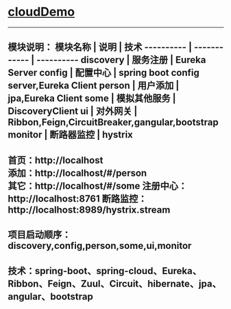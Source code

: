 # [cloudDemo](https://github.com/shuchun/bootExample/tree/master/cloudDemo)  

----
模块说明：
  模块名称   |     说明      |  技术
  ---------- |  ------------ |  ----------
  discovery  |    服务注册   |  Eureka Server
  config     |    配置中心   |  spring boot config server,Eureka Client
  person     |    用户添加   |  jpa,Eureka Client
  some       |    模拟其他服务 | DiscoveryClient
  ui         |    对外网关   |  Ribbon,Feign,CircuitBreaker,gangular,bootstrap
  monitor    |    断路器监控 |  hystrix
----
首页：http://localhost    
添加：http://localhost/#/person    
其它：http://localhost/#/some
注册中心：http://localhost:8761
断路监控：http://localhost:8989/hystrix.stream
----
项目启动顺序：discovery,config,person,some,ui,monitor
---- 
技术：spring-boot、spring-cloud、Eureka、Ribbon、Feign、Zuul、Circuit、hibernate、jpa、angular、bootstrap  
----  
